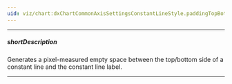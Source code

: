```yaml
---
uid: viz/chart:dxChartCommonAxisSettingsConstantLineStyle.paddingTopBottom
---
```

---
##### shortDescription
Generates a pixel-measured empty space between the top/bottom side of a constant line and the constant line label.

---
<!--
This property depends on the **label**.**verticalAlignment** in the following way.

- **verticalAlignment** is *"top"* &rarr; padding applies to the top side of a constant line;       
- **verticalAlignment** is *"bottom"* &rarr; padding applies to the bottom side of a constant line;      
- **verticalAlignment** is *"center"* &rarr; padding is calculated automatically.

![DevExtreme HTML5 Charts ConstantLinePadding](/images/ChartJS/ConstantLinePaddingTopBottom.png)

#####See Also#####
- **argumentAxis**.**constantLineStyle**.**label**.[verticalAlignment](/api-reference/10%20UI%20Components/dxChart/1%20Configuration/argumentAxis/constantLineStyle/label/verticalAlignment.md '/Documentation/ApiReference/UI_Components/dxChart/Configuration/argumentAxis/constantLineStyle/label/#verticalAlignment') - aligns constant line labels in the vertical direction. Applies to the constant lines belonging to the argument axis.
- **valueAxis**.**constantLineStyle**.**label**.[verticalAlignment](/api-reference/10%20UI%20Components/dxChart/1%20Configuration/valueAxis/constantLineStyle/label/verticalAlignment.md '/Documentation/ApiReference/UI_Components/dxChart/Configuration/valueAxis/constantLineStyle/label/#verticalAlignment') - aligns constant line labels in the vertical direction. Applies to the constant lines belonging to the value axis.
-->